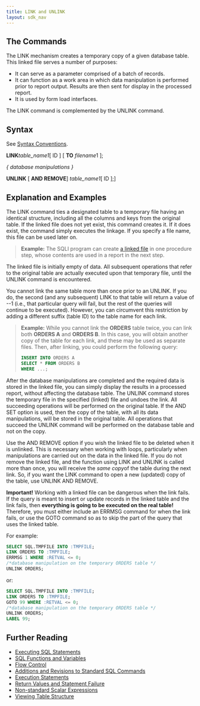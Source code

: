 ```yaml
---
title: LINK and UNLINK
layout: sdk_nav
---
```


## The Commands 

The LINK mechanism creates a temporary copy of a given database table.
This linked file serves a number of purposes:

-   It can serve as a parameter comprised of a batch of records.
-   It can function as a work area in which data manipulation is
    performed prior to report output. Results are then sent for display
    in the processed report.
-   It is used by form load interfaces.

The LINK command is complemented by the UNLINK command.

## Syntax

See [Syntax Conventions](SQL-Syntax#Syntax-Conventions ).

**LINK***table_name1*\[ ID \] \[ **TO** *filename*1 \];

*{ database manipulations }*

**UNLINK** \[ **AND REMOVE**\] *table_name1*\[ ID \];\]

## Explanation and Examples 

The LINK command ties a designated table to a temporary file having an
identical structure, including all the columns and keys from the
original table. If the linked file does not yet exist, this command
creates it. If it does exist, the command simply executes the linkage.
If you specify a file name, this file can be used later on.

> **Example:** The SQLI program can create [a linked
> file](User-Input-in-Procedures#Retrieving-Records-Into-a-Linked-File )
> in one procedure step, whose contents are used in a report in the next
> step.

The linked file is initially empty of data. All subsequent operations
that refer to the original table are actually executed upon that
temporary file, until the UNLINK command is encountered.

You cannot link the same table more than once prior to an UNLINK. If you
do, the second (and any subsequent) LINK to that table will return a
value of --1 (i.e., that particular query will fail, but the rest of the
queries will continue to be executed). However, you can circumvent this
restriction by adding a different suffix (table ID) to the table name
for each link.

> **Example:** While you cannot link the **ORDERS** table twice, you can
> link both **ORDERS A** and **ORDERS B**. In this case, you will obtain
> another copy of the table for each link, and these may be used as
> separate files. Then, after linking, you could perform the following
> query:
>
> ```sql
> INSERT INTO ORDERS A 
> SELECT * FROM ORDERS B 
> WHERE ...;
> ```

After the database manipulations are completed and the required data is
stored in the linked file, you can simply display the results in a
processed report, without affecting the database table. The UNLINK
command stores the temporary file in the specified (linked) file and
undoes the link. All succeeding operations will be performed on the
original table. If the AND SET option is used, then the copy of the
table, with all its data manipulations, will be stored in the original
table. All operations that succeed the UNLINK command will be performed
on the database table and not on the copy.

Use the AND REMOVE option if you wish the linked file to be deleted when
it is unlinked. This is necessary when working with loops, particularly
when manipulations are carried out on the data in the linked file. If
you do not remove the linked file, and the function using LINK and
UNLINK is called more than once, you will receive the *same copy*of the
table during the next link. So, if you want the LINK command to open a
new (updated) copy of the table, use UNLINK AND REMOVE.

**Important!** Working with a linked file can be dangerous when the link
fails. If the query is meant to insert or update records in the linked
table and the link fails, then **everything is going to be executed on
the real table!** Therefore, you must either include an ERRMSG command
for when the link fails, or use the GOTO command so as to skip the part
of the query that uses the linked table.

For example:

```sql
SELECT SQL.TMPFILE INTO :TMPFILE;
LINK ORDERS TO :TMPFILE;
ERRMSG 1 WHERE :RETVAL <= 0;
/*database manipulation on the temporary ORDERS table */
UNLINK ORDERS;
```

or:

```sql
SELECT SQL.TMPFILE INTO :TMPFILE;
LINK ORDERS TO :TMPFILE;
GOTO 99 WHERE :RETVAL <= 0;
/*database manipulation on the temporary ORDERS table */
UNLINK ORDERS;
LABEL 99;
```

## Further Reading 

-   [Executing SQL Statements](Executing-SQL-Statements )
-   [SQL Functions and
    Variables](SQL-Functions-and-Variables )
-   [Flow Control](Flow-Control )
-   [Additions and Revisions to Standard SQL
    Commands](Additions-and-Revisions-to-Standard-SQL-Commands )
-   [Execution Statements](Execution-Statements )
-   [Return Values and Statement
    Failure](Return-Values-and-Statement-Failure )
-   [Non-standard Scalar
    Expressions](Non-standard-Scalar-Expressions )
-   [Viewing Table Structure](Viewing-Table-Structure )
